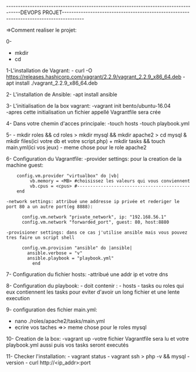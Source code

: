 ------------------------------------------------------------------------------------DEVOPS PROJET---------------------------------------------------------------------------------------

=>Comment realiser le projet:

0-
  - mkdir <name>
  - cd <name>


1-L'installation de Vagrant:
	- curl -O https://releases.hashicorp.com/vagrant/2.2.9/vagrant_2.2.9_x86_64.deb
	- apt install ./vagrant_2.2.9_x86_64.deb

2- L'installation de Ansible:
	-apt install ansible

3- L'initialisation de la box vagrant:
	-vagrant init bento/ubuntu-16.04	
	-apres cette initialisation un fichier appellé Vagrantfile sera crée

4- Dans votre chemin d'acces principale:
	-touch hosts 
	-touch playbook.yml

5-
	-  mkdir roles && cd roles > mkdir mysql && mkdir apache2 > cd mysql & mkdir files(ici votre db et votre script.php) + mkdir tasks && touch main.yml(ici vos jeux)
   	-  meme chose pour le role apache2

6- Configuration du Vagrantfile:
	-provider settings: pour la creation de la machine guest:
		
		config.vm.provider "virtualbox" do |vb|
			 vb.memory = <MB> #choisissez les valeurs qui vous conviennent
 			 vb.cpus = <cpus> #-------------------------------------------
		end  
		
	-network settings: attribué une addresse ip privée et rederiger le port 80 a un autre port(eg 8888):
		  
		  config.vm.network "private_network", ip: "192.168.56.1"
		  config.vm.network "forwarded_port", guest: 80, host:8880
	
	-provisioner settings: dans ce cas j'utilise ansible mais vous pouvez tres faire un script shell

		  config.vm.provision "ansible" do |ansible|
			ansible.verbose = "v"
			ansible.playbook = "playbook.yml"
	          end

7- Configuration du fichier hosts:
	-attribué une addr ip et votre dns

8- Configuration du playbook:
	- doit contenir :
		- hosts
		- tasks ou roles qui eux contiennent les tasks pour eviter d'avoir un long fichier et une lente execution


9- configuration des fichier main.yml:
   - nano ./roles/apache2/tasks/main.yml
   - ecrire vos taches
   =>> meme chose pour le roles mysql

10- Creation de la box:
	-vagrant up
	-votre fichier Vagrantfile sera lu et votre playbook.yml aussi puis vos tasks seront executés

11- Checker l'installation:
	- vagrant status
	- vagrant ssh > php -v && mysql -version
	- curl http://<ip_addr>:port


